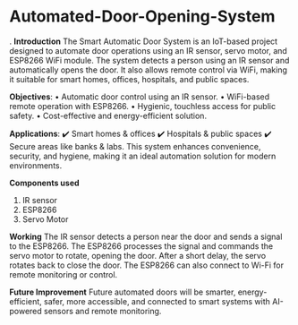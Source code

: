 # Automated-Door-Opening-System
. **Introduction**
The Smart Automatic Door System is an IoT-based project designed to automate door operations using an IR sensor, servo motor, and ESP8266 WiFi module. The system detects a person using an IR sensor and automatically opens the door. It also allows remote control via WiFi, making it suitable for smart homes, offices, hospitals, and public spaces.

**Objectives**:
• Automatic door control using an IR sensor.
• WiFi-based remote operation with ESP8266.
• Hygienic, touchless access for public safety.
• Cost-effective and energy-efficient solution.

**Applications**:
✔️ Smart homes & offices
✔️ Hospitals & public spaces
✔️ Secure areas like banks & labs. 
This system enhances convenience, security, and hygiene, making it an ideal automation solution for modern environments.

**Components used**
1) IR sensor
2) ESP8266
3) Servo Motor

**Working**
The IR sensor detects a person near the door and sends a signal to the ESP8266. The ESP8266 processes the signal and commands the servo motor to rotate, opening the door. After a short delay, the servo rotates back to close the door. The ESP8266 can also connect to Wi-Fi for remote monitoring or control.

**Future Improvement**
Future automated doors will be smarter, energy-efficient, safer, more accessible, and connected to smart systems with AI-powered sensors and remote monitoring.






